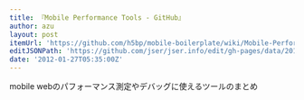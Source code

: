 ```yaml
---
title: 『Mobile Performance Tools - GitHub』
author: azu
layout: post
itemUrl: 'https://github.com/h5bp/mobile-boilerplate/wiki/Mobile-Performance-Tools'
editJSONPath: 'https://github.com/jser/jser.info/edit/gh-pages/data/2012/01/index.json'
date: '2012-01-27T05:35:00Z'
---
```

mobile webのパフォーマンス測定やデバッグに使えるツールのまとめ
